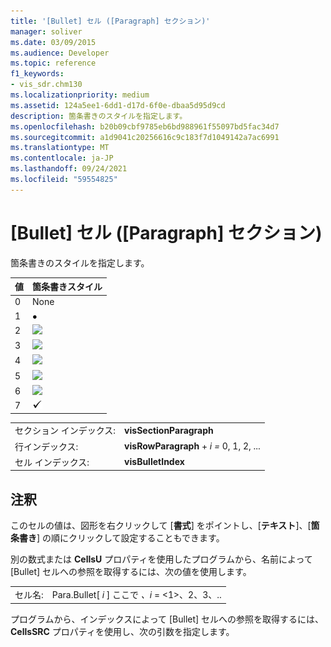 ```yaml
---
title: '[Bullet] セル ([Paragraph] セクション)'
manager: soliver
ms.date: 03/09/2015
ms.audience: Developer
ms.topic: reference
f1_keywords:
- vis_sdr.chm130
ms.localizationpriority: medium
ms.assetid: 124a5ee1-6dd1-d17d-6f0e-dbaa5d95d9cd
description: 箇条書きのスタイルを指定します。
ms.openlocfilehash: b20b09cbf9785eb6bd988961f55097bd5fac34d7
ms.sourcegitcommit: a1d9041c20256616c9c183f7d1049142a7ac6991
ms.translationtype: MT
ms.contentlocale: ja-JP
ms.lasthandoff: 09/24/2021
ms.locfileid: "59554825"
---
```

# <a name="bullet-cell-paragraph-section"></a>[Bullet] セル ([Paragraph] セクション)

箇条書きのスタイルを指定します。
  
|**値**|**箇条書きスタイル**|
|:-----|:-----|
|0  <br/> |None  <br/> |
|1  <br/> |![](media/IC_Bullet1_ZA07645847.gif)           <br/> |
|2  <br/> |![](media/IC_Bullet2_ZA07645848.gif)           <br/> |
|3  <br/> |![](media/IC_Bullet3_ZA07645849.gif)           <br/> |
|4   <br/> |![](media/IC_Bullet4_ZA07645851.gif)           <br/> |
|5  <br/> |![](media/IC_Bullet5_ZA07645852.gif)           <br/> |
|6   <br/> |![](media/IC_Bullet6_ZA07645853.gif)           <br/> |
|7   <br/> |![](media/IC_Bullet7_ZA07645854.gif)           <br/> |
   
|||
|:-----|:-----|
|セクション インデックス:  <br/> |**visSectionParagraph** <br/> |
|行インデックス:  <br/> |**visRowParagraph**  +  *i* *=* 0, 1, 2, ...  <br/> |
|セル インデックス:  <br/> |**visBulletIndex** <br/> |
   
## <a name="remarks"></a>注釈

このセルの値は、図形を右クリックして [**書式**] をポイントし、[**テキスト**]、[**箇条書き**] の順にクリックして設定することもできます。 
  
別の数式または **CellsU** プロパティを使用したプログラムから、名前によって [Bullet] セルへの参照を取得するには、次の値を使用します。 
  
|||
|:-----|:-----|
|セル名:  <br/> |Para.Bullet[ *i*  ] ここで  *、i*  = <1>、2、3、..  <br/> |
   
プログラムから、インデックスによって [Bullet] セルへの参照を取得するには、**CellsSRC** プロパティを使用し、次の引数を指定します。 
  

